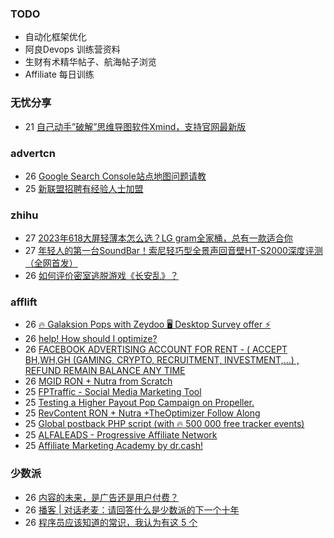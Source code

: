 ### TODO
-  自动化框架优化
-  阿良Devops 训练营资料
-  生财有术精华帖子、航海帖子浏览
-  Affiliate 每日训练

### 无忧分享
<!-- ruyo:START -->
-  21 [自己动手”破解”思维导图软件Xmind，支持官网最新版](https://51.ruyo.net/18460.html)<!-- ruyo:END -->

### advertcn
<!-- advertcn:START -->
-  26 [Google Search Console站点地图问题请教](https://www.advertcn.com/forum.php?mod=viewthread&tid=111819)
-  25 [新联盟招聘有经验人士加盟](https://www.advertcn.com/forum.php?mod=viewthread&tid=111817)<!-- advertcn:END -->

### zhihu
<!-- zhihu:START -->
-  27 [2023年618大屏轻薄本怎么选？LG gram全家桶，总有一款适合你](http://zhuanlan.zhihu.com/p/632641888?utm_campaign=rss&utm_medium=rss&utm_source=rss&utm_content=title)
-  27 [年轻人的第一台SoundBar！索尼轻巧型全景声回音壁HT-S2000深度评测（全网首发）](http://zhuanlan.zhihu.com/p/630990296?utm_campaign=rss&utm_medium=rss&utm_source=rss&utm_content=title)
-  26 [如何评价密室逃脱游戏《长安乱》？](http://www.zhihu.com/question/563950552/answer/3045961312?utm_campaign=rss&utm_medium=rss&utm_source=rss&utm_content=title)<!-- zhihu:END -->

### afflift
<!-- afflift:START -->
-  26 [🔥 Galaksion Pops with Zeydoo 🖥️ Desktop Survey offer ⚡](https://afflift.com/f/threads/%F0%9F%94%A5-galaksion-pops-with-zeydoo-%F0%9F%96%A5%EF%B8%8F-desktop-survey-offer-%E2%9A%A1.11285/)
-  26 [help! How should I optimize?](https://afflift.com/f/threads/help-how-should-i-optimize.11484/)
-  26 [FACEBOOK ADVERTISING ACCOUNT FOR RENT - &lpar; ACCEPT BH,WH,GH &lpar;GAMING, CRYPTO, RECRUITMENT, INVESTMENT,...&rpar; , REFUND REMAIN BALANCE ANY TIME](https://afflift.com/f/threads/facebook-advertising-account-for-rent-accept-bh-wh-gh-gaming-crypto-recruitment-investment-refund-remain-balance-any-time.11161/)
-  26 [MGID RON + Nutra from Scratch](https://afflift.com/f/threads/mgid-ron-nutra-from-scratch.10949/)
-  25 [FPTraffic - Social Media Marketing Tool](https://afflift.com/f/threads/fptraffic-social-media-marketing-tool.10877/)
-  25 [Testing a Higher Payout Pop Campaign on Propeller.](https://afflift.com/f/threads/testing-a-higher-payout-pop-campaign-on-propeller.11509/)
-  25 [RevContent RON + Nutra +TheOptimizer Follow Along](https://afflift.com/f/threads/revcontent-ron-nutra-theoptimizer-follow-along.7210/)
-  25 [Global postback PHP script &lpar;with 🔥 500 000 free tracker events&rpar;](https://afflift.com/f/threads/global-postback-php-script-with-%F0%9F%94%A5-500-000-free-tracker-events.11512/)
-  25 [ALFALEADS - Progressive Affiliate Network](https://afflift.com/f/threads/alfaleads-progressive-affiliate-network.4461/)
-  25 [Affiliate Marketing Academy by dr.cash!](https://afflift.com/f/threads/affiliate-marketing-academy-by-dr-cash.9784/)<!-- afflift:END -->

### 少数派
<!-- sspai:START -->
-  26 [内容的未来，是广告还是用户付费？](https://sspai.com/post/82309)
-  26 [播客 | 对话老麦：请回答什么是少数派的下一个十年](https://sspai.com/post/82453)
-  26 [程序员应该知道的常识，我认为有这 5 个](https://sspai.com/post/82286)<!-- sspai:END -->
